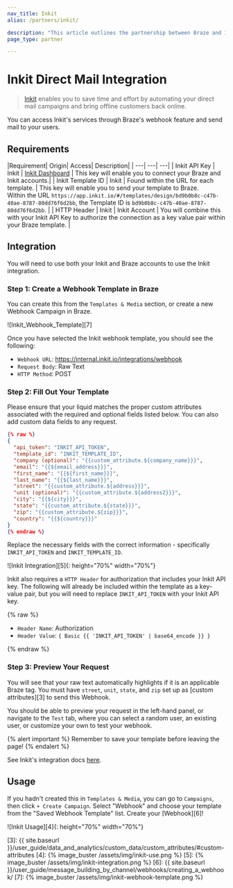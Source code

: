 ```yaml
---
nav_title: Inkit
alias: /partners/inkit/

description: "This article outlines the partnership between Braze and Inkit, which enables you to save time and effort by automating your direct mail campaigns and bring offline customers back online."
page_type: partner

---
```


# Inkit Direct Mail Integration

> [Inkit][1] enables you to save time and effort by automating your direct mail campaigns and bring offline customers back online.

You can access Inkit's services through Braze's webhook feature and send mail to your users.


## Requirements

|Requirement| Origin| Access| Description|
| ---| ---| ---|
| Inkit API Key | Inkit | [Inkit Dashboard](https://app.inkit.io/#/account/integrations) | This key will enable you to connect your Braze and Inkit accounts.|
| Inkit Template ID | Inkit | Found within the URL for each template. | This key will enable you to send your template to Braze. <br> Within the URL `https://app.inkit.io/#/templates/design/bd9b0b8c-c47b-40ae-8787-80dd76f6d2bb`, the Template ID is `bd9b0b8c-c47b-40ae-8787-80dd76f6d2bb`. |
| HTTP Header | Inkit | Inkit Account | You will combine this with your Inkit API Key to authorize the connection as a key value pair within your Braze template. |


## Integration

You will need to use both your Inkit and Braze accounts to use the Inkit integration.

### Step 1: Create a Webhook Template in Braze

You can create this from the `Templates & Media` section, or create a new Webhook Campaign in Braze.

![Inkit_Webhook_Template][7]

Once you have selected the Inkit webhook template, you should see the following:

- `Webhook URL`: https://internal.inkit.io/integrations/webhook
- `Request Body`: Raw Text
- `HTTP Method`: POST

### Step 2: Fill Out Your Template

Please ensure that your liquid matches the proper custom attributes associated with the required and optional fields listed below. You can also add custom data fields to any request.

```json
{% raw %}
{
  "api_token": "INKIT_API_TOKEN",
  "template_id": "INKIT_TEMPLATE_ID",
  "company (optional)": "{{custom_attribute.${company_name}}}",
  "email": "{{${email_address}}}",
  "first_name": "{{${first_name}}}",
  "last_name": "{{${last_name}}}",
  "street": "{{custom_attribute.${address}}}",
  "unit (optional)": "{{custom_attribute.${address2}}}",
  "city": "{{${city}}}",
  "state": "{{custom_attribute.${state}}}",
  "zip": "{{custom_attribute.${zip}}}",
  "country": "{{${country}}}"
}
{% endraw %}
```
Replace the necessary fields with the correct information - specifically `INKIT_API_TOKEN` and `INKIT_TEMPLATE_ID`.

![Inkit Integration][5]{: height="70%" width="70%"}

Inkit also requires a `HTTP Header` for authorization that includes your Inkit API key. The following will already be included within the template as a key-value pair, but you will need to replace `INKIT_API_TOKEN` with your Inkit API key.

{% raw %}

- `Header Name`: Authorization
- `Header Value`: ``` { Basic {{ 'INKIT_API_TOKEN' | base64_encode }} } ```

{% endraw %}

### Step 3: Preview Your Request

You will see that your raw text automatically highlights if it is an applicable Braze tag. You must have `street`, `unit`, `state`, and `zip` set up as [custom attributes][3] to send this Webhook.

You should be able to preview your request in the left-hand panel, or navigate to the `Test` tab, where you can select a random user, an existing user, or customize your own to test your webhook.

{% alert important %}
Remember to save your template before leaving the page!
{% endalert %}

See Inkit's integration docs [here][2].

## Usage

If you hadn't created this in `Templates & Media`, you can go to `Campaigns`, then click `+ Create Campaign`. Select "Webhook" and choose your template from the "Saved Webhook Template" list. Create your [Webhook][6]!

![Inkit Usage][4]{: height="70%" width="70%"}


[1]: https://www.inkit.com
[2]: https://support.inkit.com/en/articles/2542557-braze-inkit-integration
[3]: {{ site.baseurl }}/user_guide/data_and_analytics/custom_data/custom_attributes/#custom-attributes
[4]: {% image_buster /assets/img/inkit-use.png %}
[5]: {% image_buster /assets/img/inkit-integration.png %}
[6]: {{ site.baseurl }}/user_guide/message_building_by_channel/webhooks/creating_a_webhook/
[7]: {% image_buster /assets/img/inkit-webhook-template.png %}
